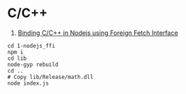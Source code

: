 # C/C++
1. [Binding C/C++ in Nodejs using Foreign Fetch Interface](1-nodejs_ffi)
```
cd 1-nodejs_ffi
npm i
cd lib
node-gyp rebuild
cd ..
# Copy lib/Release/math.dll
node index.js
```